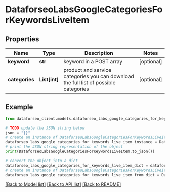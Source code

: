 # DataforseoLabsGoogleCategoriesForKeywordsLiveItem


## Properties

Name | Type | Description | Notes
------------ | ------------- | ------------- | -------------
**keyword** | **str** | keyword in a POST array | [optional] 
**categories** | **List[int]** | product and service categories you can download the full list of possible categories | [optional] 

## Example

```python
from dataforseo_client.models.dataforseo_labs_google_categories_for_keywords_live_item import DataforseoLabsGoogleCategoriesForKeywordsLiveItem

# TODO update the JSON string below
json = "{}"
# create an instance of DataforseoLabsGoogleCategoriesForKeywordsLiveItem from a JSON string
dataforseo_labs_google_categories_for_keywords_live_item_instance = DataforseoLabsGoogleCategoriesForKeywordsLiveItem.from_json(json)
# print the JSON string representation of the object
print(DataforseoLabsGoogleCategoriesForKeywordsLiveItem.to_json())

# convert the object into a dict
dataforseo_labs_google_categories_for_keywords_live_item_dict = dataforseo_labs_google_categories_for_keywords_live_item_instance.to_dict()
# create an instance of DataforseoLabsGoogleCategoriesForKeywordsLiveItem from a dict
dataforseo_labs_google_categories_for_keywords_live_item_from_dict = DataforseoLabsGoogleCategoriesForKeywordsLiveItem.from_dict(dataforseo_labs_google_categories_for_keywords_live_item_dict)
```
[[Back to Model list]](../README.md#documentation-for-models) [[Back to API list]](../README.md#documentation-for-api-endpoints) [[Back to README]](../README.md)


